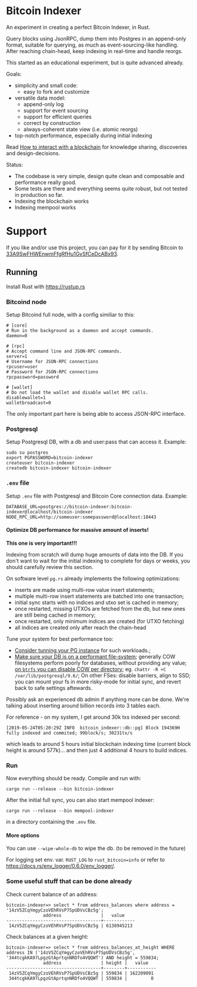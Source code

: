 # Bitcoin Indexer

An experiment in creating a perfect Bitcoin Indexer, in Rust.

Query blocks using JsonRPC, dump them into Postgres in an append-only format,
suitable for querying, as much as event-sourcing-like handling. After reaching
chain-head, keep indexing in real-time and handle reorgs.

This started as an educational experiment, but is quite advanced already.

Goals:

* simplicity and small code:
    * easy to fork and customize
* versatile data model:
    * append-only log
    * support for event sourcing
    * support for efficient queries
    * correct by construction
    * always-coherent state view (i.e. atomic reorgs)
* top-notch performance, especially during initial indexing

Read [How to interact with a blockchain](https://dpc.pw/rust-bitcoin-indexer-how-to-interact-with-a-blockchain) for knowledge sharing, discoveries and design-decisions.

Status:

* The codebase is very simple, design quite clean and composable and performance really good.
* Some tests are there and everything seems quite robust, but not tested in production so far. 
* Indexing the blockchain works
* Indexing mempool works

# Support

If you like and/or use this project, you can pay for it by sending Bitcoin to
[33A9SwFHWEnwmFfgRfHu1GvSfCeDcABx93](bitcoin:33A9SwFHWEnwmFfgRfHu1GvSfCeDcABx93).

## Running

Install Rust with https://rustup.rs


### Bitcoind node

Setup Bitcoind full node, with a config similiar to this:

```
# [core]
# Run in the background as a daemon and accept commands.
daemon=0

# [rpc]
# Accept command line and JSON-RPC commands.
server=1
# Username for JSON-RPC connections
rpcuser=user
# Password for JSON-RPC connections
rpcpassword=password

# [wallet]
# Do not load the wallet and disable wallet RPC calls.
disablewallet=1
walletbroadcast=0
```

The only important part here is being able to access JSON-RPC interface.

### Postgresql

Setup Postgresql DB, with a db and user:pass that can access it. Example:

```
sudo su postgres
export PGPASSWORD=bitcoin-indexer
createuser bitcoin-indexer
createdb bitcoin-indexer bitcoin-indexer
```

### `.env` file

Setup `.env` file with Postgresql and Bitcoin Core connection data. Example:

```
DATABASE_URL=postgres://bitcoin-indexer:bitcoin-indexer@localhost/bitcoin-indexer
NODE_RPC_URL=http://someuser:somepassword@localhost:18443
```

#### Optimize DB performance for massive amount of inserts!

**This one is very important!!!**

Indexing from scratch will dump huge amounts of data into the DB.
If you don't want to wait for the initial indexing to complete for days or weeks,
you should carefully review this section.

On software level `pg.rs` already implements the following optimizations:

* inserts are made using multi-row value insert statements;
* multiple multi-row insert statements are batched into one transaction;
* initial sync starts with no indices and utxo set is cached in memory;
* once restarted, missing UTXOs are fetched from the db, but new ones
  are still being cached in memory;
* once restarted, only minimum indices are created (for UTXO fetching)
* all indices are created only after reach the chain-head

Tune your system for best performance too:

* [Consider tunning your PG instance][tune-psql] for such workloads.;
* [Make sure your DB is on a performant file-system][perf-fs]; generally COW filesystems perform poorly
  for databases, without providing any value; [on `btrfs` you can disable COW per directory][chattr];
  eg. `chattr -R +C /var/lib/postgresql/9.6/`; On other FSes: disable barriers, align to SSD; you can
  mount your fs in more risky-mode for initial sync, and revert back to safe settings
  aftewards.

[perf-fs]: https://www.slideshare.net/fuzzycz/postgresql-on-ext4-xfs-btrfs-and-zfs
[tune-psql]: https://stackoverflow.com/questions/12206600/how-to-speed-up-insertion-performance-in-postgresql
[chattr]: https://www.kossboss.com/btrfs-disabling-cow-on-a-file-or-directory-nodatacow/

Possibly ask an experienced db admin if anything more can be done. We're talking
about inserting around billion records into 3 tables each.

For reference -  on my system, I get around 30k txs indexed per second:

```
[2019-05-24T05:20:29Z INFO  bitcoin_indexer::db::pg] Block 194369H fully indexed and commited; 99block/s; 30231tx/s
```

which leads to around 5 hours initial blockchain indexing time (current block height is around 577k)...
and then just 4 additional 4 hours to build indices.

### Run

Now everything should be ready. Compile and run with:

```
cargo run --release --bin bitcoin-indexer
```

After the initial full sync, you can also start mempool indexer:

```
cargo run --release --bin mempool-indexer
```


in a directory containing the `.env` file.

#### More options

You can use `--wipe-whole-db` to wipe the db. (to be removed in the future)

For logging set env. var. `RUST_LOG` to `rust_bitcoin=info` or refer to https://docs.rs/env_logger/0.6.0/env_logger/.


### Some useful stuff that can be done already

Check current balance of an address:

```
bitcoin-indexer=> select * from address_balances where address = '14zV5ZCqYmgyCzoVEhRVsP7SpUDVsCBz5g';                                                                                                                                          
              address               |   value
------------------------------------+------------
 14zV5ZCqYmgyCzoVEhRVsP7SpUDVsCBz5g | 6138945213
```

Check balances at a given height:

```
bitcoin-indexer=> select * from address_balances_at_height WHERE address IN ('14zV5ZCqYmgyCzoVEhRVsP7SpUDVsCBz5g', '344tcgkKA97LpgzGtAprtqnNRDfo4VQQWT') AND height = 559834;
              address               | height |   value   
------------------------------------+--------+-----------
 14zV5ZCqYmgyCzoVEhRVsP7SpUDVsCBz5g | 559834 | 162209091
 344tcgkKA97LpgzGtAprtqnNRDfo4VQQWT | 559834 |         0
```
